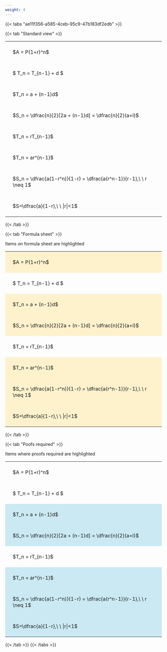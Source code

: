 ```yaml
---
weight: 4
---
```


{{< tabs "ae11f356-a585-4ceb-95c9-47b183df2edb" >}}

{{< tab "Standard view" >}}

<style type="text/css">
#T_76cfe th.col_heading {
  text-align: left;
  font-size: 1em;
}
#T_76cfe td {
  text-align: left;
  font-size: 1em;
  padding: 1.5em;
}
</style>
<table id="T_76cfe">
  <thead>
  </thead>
  <tbody>
    <tr>
      <td id="T_76cfe_row0_col0" class="data row0 col0" >$A = P(1+r)^n$</td>
    </tr>
    <tr>
      <td id="T_76cfe_row1_col0" class="data row1 col0" >$ T_n = T_{n-1} + d $</td>
    </tr>
    <tr>
      <td id="T_76cfe_row2_col0" class="data row2 col0" >$T_n = a + (n-1)d$</td>
    </tr>
    <tr>
      <td id="T_76cfe_row3_col0" class="data row3 col0" >$S_n = \dfrac{n}{2}[2a + (n-1)d] = \dfrac{n}{2}(a+l)$</td>
    </tr>
    <tr>
      <td id="T_76cfe_row4_col0" class="data row4 col0" >$T_n = rT_{n-1}$</td>
    </tr>
    <tr>
      <td id="T_76cfe_row5_col0" class="data row5 col0" >$T_n = ar^{n-1}$</td>
    </tr>
    <tr>
      <td id="T_76cfe_row6_col0" class="data row6 col0" >$S_n = \dfrac{a(1-r^n)}{1-r} = \dfrac{a(r^n-1)}{r-1},\ \  r \neq 1$</td>
    </tr>
    <tr>
      <td id="T_76cfe_row7_col0" class="data row7 col0" >$S=\dfrac{a}{1-r},\ \ |r|<1$</td>
    </tr>
  </tbody>
</table>
{{< /tab >}}

{{< tab "Formula sheet" >}}

Items on formula sheet are highlighted 
<br>
<style type="text/css">
#T_abe05 th.col_heading {
  text-align: left;
  font-size: 1em;
}
#T_abe05 td {
  text-align: left;
  font-size: 1em;
  padding: 1.5em;
}
#T_abe05_row0_col0, #T_abe05_row2_col0, #T_abe05_row3_col0, #T_abe05_row5_col0, #T_abe05_row6_col0, #T_abe05_row7_col0 {
  background-color: rgba(255,194,10, 0.2);
}
#T_abe05_row1_col0, #T_abe05_row4_col0 {
  background-color: rgba(0,0,0,0);
}
</style>
<table id="T_abe05">
  <thead>
  </thead>
  <tbody>
    <tr>
      <td id="T_abe05_row0_col0" class="data row0 col0" >$A = P(1+r)^n$</td>
    </tr>
    <tr>
      <td id="T_abe05_row1_col0" class="data row1 col0" >$ T_n = T_{n-1} + d $</td>
    </tr>
    <tr>
      <td id="T_abe05_row2_col0" class="data row2 col0" >$T_n = a + (n-1)d$</td>
    </tr>
    <tr>
      <td id="T_abe05_row3_col0" class="data row3 col0" >$S_n = \dfrac{n}{2}[2a + (n-1)d] = \dfrac{n}{2}(a+l)$</td>
    </tr>
    <tr>
      <td id="T_abe05_row4_col0" class="data row4 col0" >$T_n = rT_{n-1}$</td>
    </tr>
    <tr>
      <td id="T_abe05_row5_col0" class="data row5 col0" >$T_n = ar^{n-1}$</td>
    </tr>
    <tr>
      <td id="T_abe05_row6_col0" class="data row6 col0" >$S_n = \dfrac{a(1-r^n)}{1-r} = \dfrac{a(r^n-1)}{r-1},\ \  r \neq 1$</td>
    </tr>
    <tr>
      <td id="T_abe05_row7_col0" class="data row7 col0" >$S=\dfrac{a}{1-r},\ \ |r|<1$</td>
    </tr>
  </tbody>
</table>
{{< /tab >}}

{{< tab "Poofs required" >}}

Items where proofs required are highlighted 
<br>
<style type="text/css">
#T_ec889 th.col_heading {
  text-align: left;
  font-size: 1em;
}
#T_ec889 td {
  text-align: left;
  font-size: 1em;
  padding: 1.5em;
}
#T_ec889_row0_col0, #T_ec889_row1_col0, #T_ec889_row4_col0 {
  background-color: rgba(0,0,0,0);
}
#T_ec889_row2_col0, #T_ec889_row3_col0, #T_ec889_row5_col0, #T_ec889_row6_col0, #T_ec889_row7_col0 {
  background-color: rgba(0,150,200, 0.2);
}
</style>
<table id="T_ec889">
  <thead>
  </thead>
  <tbody>
    <tr>
      <td id="T_ec889_row0_col0" class="data row0 col0" >$A = P(1+r)^n$</td>
    </tr>
    <tr>
      <td id="T_ec889_row1_col0" class="data row1 col0" >$ T_n = T_{n-1} + d $</td>
    </tr>
    <tr>
      <td id="T_ec889_row2_col0" class="data row2 col0" >$T_n = a + (n-1)d$</td>
    </tr>
    <tr>
      <td id="T_ec889_row3_col0" class="data row3 col0" >$S_n = \dfrac{n}{2}[2a + (n-1)d] = \dfrac{n}{2}(a+l)$</td>
    </tr>
    <tr>
      <td id="T_ec889_row4_col0" class="data row4 col0" >$T_n = rT_{n-1}$</td>
    </tr>
    <tr>
      <td id="T_ec889_row5_col0" class="data row5 col0" >$T_n = ar^{n-1}$</td>
    </tr>
    <tr>
      <td id="T_ec889_row6_col0" class="data row6 col0" >$S_n = \dfrac{a(1-r^n)}{1-r} = \dfrac{a(r^n-1)}{r-1},\ \  r \neq 1$</td>
    </tr>
    <tr>
      <td id="T_ec889_row7_col0" class="data row7 col0" >$S=\dfrac{a}{1-r},\ \ |r|<1$</td>
    </tr>
  </tbody>
</table>
{{< /tab >}}
{{< /tabs >}}